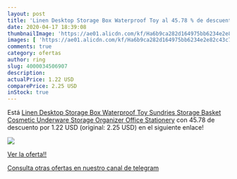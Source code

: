 ```yaml
---
layout: post
title: 'Linen Desktop Storage Box Waterproof Toy al 45.78 % de descuento'
date: 2020-04-17 18:39:08
thumbnailImage: 'https://ae01.alicdn.com/kf/Ha6b9ca282d164975bb6234e2e82c43c7v/Linen-Desktop-Storage-Box-Waterproof-Toy-Sundries-Storage-Basket-Cosmetic-Underware-Storage-Organizer-Office-Stationery.jpg_350x350._SL200_.jpg'
images: [ 'https://ae01.alicdn.com/kf/Ha6b9ca282d164975bb6234e2e82c43c7v/Linen-Desktop-Storage-Box-Waterproof-Toy-Sundries-Storage-Basket-Cosmetic-Underware-Storage-Organizer-Office-Stationery.jpg_350x350._SL200_.jpg' ]
comments: true
category: ofertas
author: ring
slug: 4000034506907
description:
actualPrice: 1.22 USD
comparePrice: 2.25 USD
inStock: true
---
```


Está [Linen Desktop Storage Box Waterproof Toy Sundries Storage Basket Cosmetic Underware Storage Organizer Office Stationery](https://www.amazon.com/dp/4000034506907/?tag=redken08-20) con 45.78 de descuento por 1.22 USD (original: 2.25 USD) en el siguiente enlace!

[![](https://ae01.alicdn.com/kf/Ha6b9ca282d164975bb6234e2e82c43c7v/Linen-Desktop-Storage-Box-Waterproof-Toy-Sundries-Storage-Basket-Cosmetic-Underware-Storage-Organizer-Office-Stationery.jpg_350x350._SL200_.jpg)](https://www.amazon.com/dp/4000034506907/?tag=redken08-20)

[Ver la oferta!!](https://www.amazon.com/dp/4000034506907/?tag=redken08-20)

[Consulta otras ofertas en nuestro canal de telegram](https://t.me/s/ofertas25)
